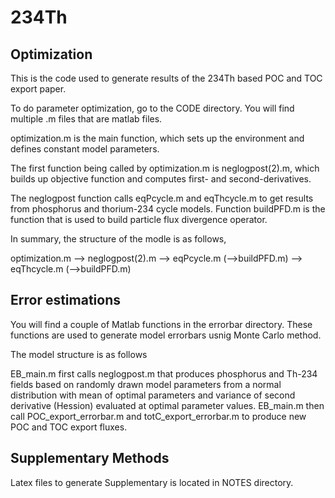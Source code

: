 # 234Th

## Optimization ##

This is the code used to generate results of the 234Th based POC and TOC export paper. 

To do parameter optimization, go to the CODE directory. You will find multiple .m files that are matlab files.

optimization.m is the main function, which sets up the environment and defines constant model parameters. 

The first function being called by optimization.m is neglogpost(2).m, which builds up objective function and computes first- and second-derivatives.

The neglogpost function calls eqPcycle.m and eqThcycle.m to get results from phosphorus and thorium-234 cycle models.
Function buildPFD.m is the function that is used to build particle flux divergence operator.

In summary, the structure of the modle is as follows,

                                       
optimization.m  --> neglogpost(2).m --> eqPcycle.m (-->buildPFD.m)
                                    --> eqThcycle.m (-->buildPFD.m)
                                      
                                      
                                      
## Error estimations ##                                      

You will find a couple of Matlab functions in the errorbar directory. These functions are used to generate model errorbars usnig Monte Carlo method.

The model structure is as follows

EB_main.m first calls neglogpost.m that produces phosphorus and Th-234 fields based on randomly drawn model parameters from a normal distribution with mean of optimal parameters and variance of second derivative (Hession) evaluated at optimal parameter values. EB_main.m then call POC_export_errorbar.m and totC_export_errorbar.m to produce new POC and TOC export fluxes.


## Supplementary Methods #

Latex files to generate Supplementary is located in NOTES directory.
